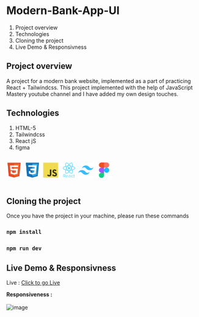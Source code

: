 # Modern-Bank-App-UI

1. Project overview
2. Technologies
3. Cloning the project
4. Live Demo & Responsivness

## Project overview
A project for a modern bank website, implemented as a part of practicing React + Tailwindcss. This project implemented with the help of JavaScript Mastery youtube channel and I have added my own design touches.

## Technologies
1. HTML-5
2. Tailwindcss
3. React jS
4. figma 

</br>
 <div align="start">
   <img src="https://github.com/devicons/devicon/blob/master/icons/html5/html5-original.svg" title="HTML5" alt="HTML" width="40" height="40"/>&nbsp;
   <img src="https://github.com/devicons/devicon/blob/master/icons/css3/css3-original.svg" title="css3" alt="HTML" width="40" height="40"/>&nbsp;
   <img src="https://github.com/devicons/devicon/blob/master/icons/javascript/javascript-original.svg" title="JavaScript" alt="JavaScript" width="40"  height="40"/>&nbsp;
   <img src="https://github.com/devicons/devicon/blob/master/icons/react/react-original-wordmark.svg" title="React" alt="React" width="40" height="40"/>
   <img src="https://github.com/devicons/devicon/blob/master/icons/tailwindcss/tailwindcss-plain.svg" title="tailwindcss" alt="tailwindcss" width="40" height="40"/>&nbsp;
   <img src="https://github.com/devicons/devicon/blob/master/icons/figma/figma-original.svg"  title="figma" alt="figma" width="40" height="40"/>&nbsp;

</div>
</br>

## Cloning the project

Once you have the project in your machine, please run these commands
### `npm install`
### `npm run dev`

## Live Demo & Responsivness

Live : [Click to go Live](https://darling-babka-4adfd9.netlify.app/)

**Responsiveness :** <br /> <br /> ![image](https://user-images.githubusercontent.com/86200305/222816550-228de2df-206a-4635-a005-254ddb5f691e.png)
